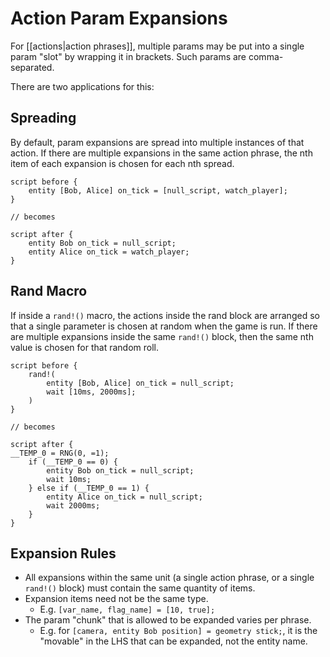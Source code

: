 # Action Param Expansions

For [[actions|action phrases]], multiple params may be put into a single param "slot" by wrapping it in brackets. Such params are comma-separated.

There are two applications for this:

## Spreading

By default, param expansions are spread into multiple instances of that action. If there are multiple expansions in the same action phrase, the nth item of each expansion is chosen for each nth spread.

```mgs
script before {
	entity [Bob, Alice] on_tick = [null_script, watch_player];
}

// becomes
	
script after {
	entity Bob on_tick = null_script;
	entity Alice on_tick = watch_player;
}
```

## Rand Macro

If inside a `rand!()` macro, the actions inside the rand block are arranged so that a single parameter is chosen at random when the game is run. If there are multiple expansions inside the same `rand!()` block, then the same nth value is chosen for that random roll.

```mgs
script before {
	rand!(
		entity [Bob, Alice] on_tick = null_script;
		wait [10ms, 2000ms];
	)
}

// becomes

script after {
__TEMP_0 = RNG(0, =1);
	if (__TEMP_0 == 0) {
		entity Bob on_tick = null_script;
		wait 10ms;
	} else if (__TEMP_0 == 1) {
		entity Alice on_tick = null_script;
		wait 2000ms;
	}
}
```

## Expansion Rules

- All expansions within the same unit (a single action phrase, or a single `rand!()` block) must contain the same quantity of items.
- Expansion items need not be the same type.
	- E.g. `[var_name, flag_name] = [10, true];`
- The param "chunk" that is allowed to be expanded varies per phrase.
	- E.g. for `[camera, entity Bob position] = geometry stick;`, it is the "movable" in the LHS that can be expanded, not the entity name.
